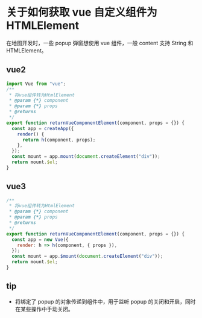 # 关于如何获取 vue 自定义组件为 HTMLElement

在地图开发时，一些 popup 弹窗想使用 vue 组件，一般 content 支持 String 和 HTMLElement。

## vue2

```js
import Vue from "vue";
/**
 * 将vue组件转为HtmlElement
 * @param {*} component
 * @param {*} props
 * @returns
 */
export function returnVueComponentElement(component, props = {}) {
  const app = createApp({
    render() {
      return h(component, props);
    },
  });
  const mount = app.mount(document.createElement("div"));
  return mount.$el;
}
```

## vue3

```js
/**
 * 将vue组件转为HtmlElement
 * @param {*} component
 * @param {*} props
 * @returns
 */
export function returnVueComponentElement(component, props = {}) {
  const app = new Vue({
    render: h => h(component, { props }),
  });
  const mount = app.$mount(document.createElement("div"));
  return mount.$el;
}
```

## tip

- 将绑定了 popup 的对象传递到组件中，用于监听 popup 的关闭和开启，同时在某些操作中手动关闭。
